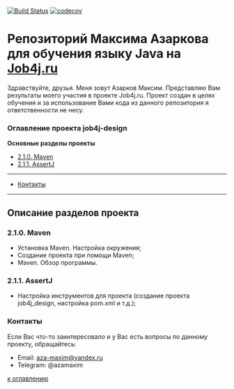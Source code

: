 [![Build Status](https://app.travis-ci.com/maximazarkov/job4j_design.svg?branch=master)](https://app.travis-ci.com/maximazarkov/job4j_design)
[![codecov](https://codecov.io/gh/maximazarkov/job4j_design/branch/master/graph/badge.svg?token=F0V82K3B3J)](https://codecov.io/gh/maximazarkov/job4j_design)

# Репозиторий Максима Азаркова для обучения языку Java на [Job4j.ru](http://Job4j.ru)
Здравствуйте, друзья. Меня зовут Азарков Максим. Представляю Вам результаты моего участия в проекте Job4j.ru.
Проект создан в целях обучения и за использование Вами кода из данного репозитория я ответственности не несу.

### Оглавление проекта job4j-design
**Основные разделы проекты**
+ [2.1.0. Maven](#2-1-0-Maven)
+ [2.1.1. AssertJ](#2-1-1-AssertJ)

***
+ [Контакты](#Контакты)
***

## Описание разделов проекта
### 2.1.0. Maven
+ Установка Maven. Настройка окружения;
+ Создание проекта при помощи Maven;
+ Maven. Обзор программы.

### 2.1.1. AssertJ
+ Настройка инструментов для проекта (создание проекта job4j_design, настройка pom.xml и т.д.);


### Контакты
Если Вас что-то заинтересовало и у Вас есть вопросы по данному проекту, обращайтесь:
+ Email: aza-maxim@yandex.ru
+ Telegram: @azamaxim

[к оглавлению](#Оглавление-проекта)